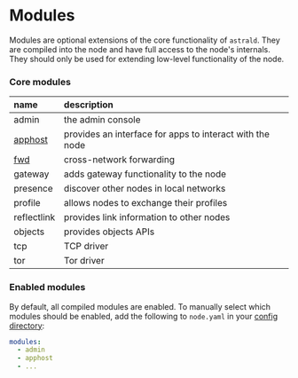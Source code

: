 # Modules

Modules are optional extensions of the core functionality of `astrald`.
They are compiled into the node and have full access to the node's internals.
They should only be used for extending low-level functionality of the node.

### Core modules

| name                             | description                                              |
|:---------------------------------|:---------------------------------------------------------|
| admin                            | the admin console                                        |
| [apphost](apphost/src/README.md) | provides an interface for apps to interact with the node |
| [fwd](fwd/src/README.md)         | cross-network forwarding                                 |
| gateway                          | adds gateway functionality to the node                   |
| presence                         | discover other nodes in local networks                   |
| profile                          | allows nodes to exchange their profiles                  |
| reflectlink                      | provides link information to other nodes                 |
| objects                          | provides objects APIs                                    |
| tcp                              | TCP driver                                               |
| tor                              | Tor driver                                               |

### Enabled modules

By default, all compiled modules are enabled. To manually select which modules
should be enabled, add the following to `node.yaml` in your
[config directory](../docs/quickstart.md#config-directory):

```yaml
modules:
  - admin
  - apphost
  - ...
```